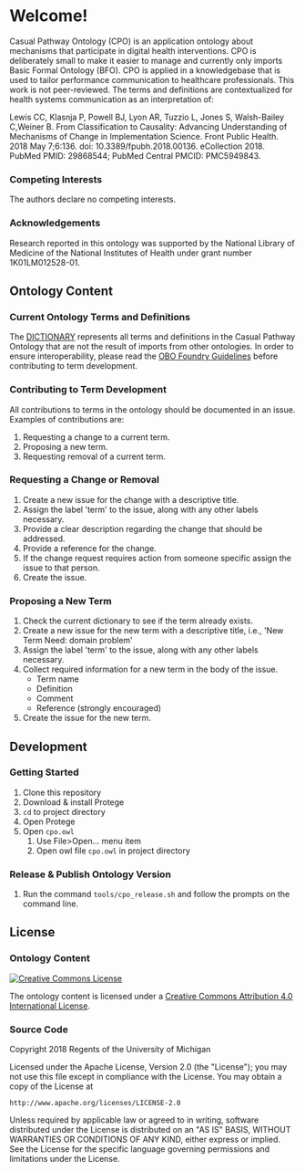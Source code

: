# Welcome!
Casual Pathway Ontology (CPO) is an application ontology about mechanisms that participate in digital health interventions. CPO is deliberately small to make it easier to manage and currently only imports Basic Formal Ontology (BFO). CPO is applied in a knowledgebase that is used to tailor performance communication to healthcare professionals. This work is not peer-reviewed. The terms and definitions are contextualized for health systems communication as an interpretation of:

Lewis CC, Klasnja P, Powell BJ, Lyon AR, Tuzzio L, Jones S, Walsh-Bailey C,Weiner B. From Classification to Causality: Advancing Understanding of Mechanisms of Change in Implementation Science. Front Public Health. 2018 May 7;6:136. doi: 
10.3389/fpubh.2018.00136. eCollection 2018. PubMed PMID: 29868544; PubMed Central PMCID: PMC5949843.

### Competing Interests
The authors declare no competing interests.

### Acknowledgements
Research reported in this ontology was supported by the National Library of Medicine of the National Institutes of Health under grant number 1K01LM012528-01.

## Ontology Content
### Current Ontology Terms and Definitions
The [DICTIONARY](DICTIONARY.md) represents all terms and definitions in the Casual Pathway Ontology that are not the result of imports from other ontologies. In order to ensure interoperability, please read the [OBO Foundry Guidelines](http://obofoundry.org/principles/fp-000-summary.html) before contributing to term development.

### Contributing to Term Development
All contributions to terms in the ontology should be documented in an issue. Examples of contributions are:
1. Requesting a change to a current term.
1. Proposing a new term.
1. Requesting removal of a current term.

### Requesting a Change or Removal
1. Create a new issue for the change with a descriptive title.
1. Assign the label 'term' to the issue, along with any other labels necessary.
1. Provide a clear description regarding the change that should be addressed.
1. Provide a reference for the change.
1. If the change request requires action from someone specific assign the issue to that person.
1. Create the issue.

### Proposing a New Term
1. Check the current dictionary to see if the term already exists.
1. Create a new issue for the new term with a descriptive title, i.e., 'New Term Need: domain problem'
1. Assign the label 'term' to the issue, along with any other labels necessary.
1. Collect required information for a new term in the body of the issue.
    * Term name
    * Definition
    * Comment
    * Reference (strongly encouraged)
1. Create the issue for the new term.

## Development
### Getting Started
1. Clone this repository
1. Download & install Protege
1. `cd` to project directory
1. Open Protege
1. Open `cpo.owl`
    1. Use File>Open... menu item
    2. Open owl file `cpo.owl` in project directory

### Release & Publish Ontology Version
1. Run the command `tools/cpo_release.sh` and follow the prompts on the command line.


## License
### Ontology Content
<a rel="license" href="http://creativecommons.org/licenses/by/4.0/">
  <img alt="Creative Commons License" style="border-width:0" src="https://i.creativecommons.org/l/by/4.0/88x31.png" />
</a>

The ontology content is licensed under a <a rel="license" href="http://creativecommons.org/licenses/by/4.0/">Creative Commons Attribution 4.0 International License</a>.

### Source Code
Copyright 2018 Regents of the University of Michigan

Licensed under the Apache License, Version 2.0 (the "License");
you may not use this file except in compliance with the License.
You may obtain a copy of the License at

    http://www.apache.org/licenses/LICENSE-2.0

Unless required by applicable law or agreed to in writing, software
distributed under the License is distributed on an "AS IS" BASIS,
WITHOUT WARRANTIES OR CONDITIONS OF ANY KIND, either express or implied.
See the License for the specific language governing permissions and
limitations under the License.
